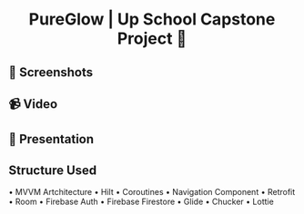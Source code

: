 # <p align="center"> PureGlow | Up School Capstone Project 💅 </p>

## 📸 Screenshots
## 📹 Video
## 💫 Presentation
## Structure Used
• MVVM Artchitecture
• Hilt
• Coroutines
• Navigation Component
• Retrofit
• Room
• Firebase Auth
• Firebase Firestore
• Glide
• Chucker
• Lottie

